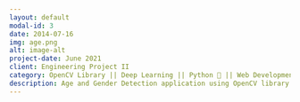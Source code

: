 ```yaml
---
layout: default
modal-id: 3
date: 2014-07-16
img: age.png
alt: image-alt
project-date: June 2021
client: Engineering Project II
category: OpenCV Library || Deep Learning || Python 🐍 || Web Development 
description: Age and Gender Detection application using OpenCV library - Python. You can check all the related files and documents, source codes to related this project - https://github.com/leyviya/age-and-gender-detection-python
---
```

